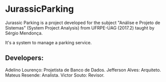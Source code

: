 # JurassicParking

Jurassic Parking is a project developed for the subject "Análise e Projeto de Sistemas" (System Project Analysis) from UFRPE-UAG (2017.2) taught by Sérgio Mendonça.

It's a system to manage a parking service.

## Developers:
Adelino Lourenço: Projetista de Banco de Dados.
Jefferson Alves: Arquiteto.
Mateus Resende: Analista.
Victor Souto: Revisor.
